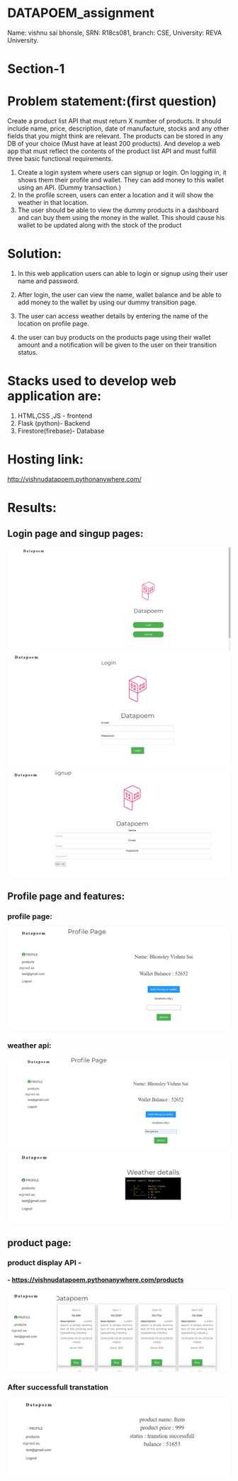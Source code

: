 # DATAPOEM_assignment

Name: vishnu sai bhonsle,
SRN: R18cs081,
branch: CSE,
University: REVA University.

# Section-1 

# Problem statement:(first question)

Create a product list API that must return X number of products. It should include name, price, description, date of manufacture, stocks and any other fields that you might think are relevant. The products can be stored in any DB of your choice (Must have at least 200 products). And develop a web app that must reflect the contents of the product list API and must fulfill three basic functional requirements.
1. Create a login system where users can signup or login. On logging in, it shows them their profile and wallet. They can add money to this wallet using an API. (Dummy transaction.) 
2.  In the profile screen, users can enter a location and it will show the weather in that location.
3.  The user should be able to view the dummy products in a dashboard and can buy them using the money in the wallet. This should cause his wallet to be updated along with the stock of the product

# Solution:

1) In this web application users can able to login or signup using their user name and password.

 2) After login, the user can view the name, wallet balance and be able to add money to the wallet by using our dummy transition page.

3) The user can access weather details by entering the name of the location on profile page.


4)  the user can buy products on the products page using their wallet amount and a notification will be given to the user on their transition status.

# Stacks used to develop web application are:

1) HTML,CSS ,JS -  frontend
2) Flask (python)- Backend
3) Firestore(firebase)- Database

# Hosting link:

http://vishnudatapoem.pythonanywhere.com/

# Results:

## Login page and singup pages:

![alt text](https://github.com/vishnu4044/DATAPOEM_assignment/blob/main/images/img1.png?raw=true)
![alt text](https://github.com/vishnu4044/DATAPOEM_assignment/blob/main/images/img2.png?raw=true)
![alt text](https://github.com/vishnu4044/DATAPOEM_assignment/blob/main/images/img3.png?raw=true)


## Profile page and features:

### profile page:
![alt text](https://github.com/vishnu4044/DATAPOEM_assignment/blob/main/images/img4.png?raw=true)
### weather api:
![alt text](https://github.com/vishnu4044/DATAPOEM_assignment/blob/main/images/img5.png?raw=true)
![alt text](https://github.com/vishnu4044/DATAPOEM_assignment/blob/main/images/img6.png?raw=true)


## product page:

### product display API -

#### - https://vishnudatapoem.pythonanywhere.com/products

![alt text](https://github.com/vishnu4044/DATAPOEM_assignment/blob/main/images/img7.png?raw=true)

### After successfull transtation

![alt text](https://github.com/vishnu4044/DATAPOEM_assignment/blob/main/images/img8.png?raw=true)




